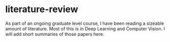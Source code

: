 # literature-review
As part of an ongoing graduate level course, I have been reading a sizeable amount of literature. Most of this is in Deep Learning and Computer Vision. I will add short summaries of those papers here.
